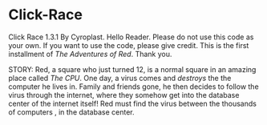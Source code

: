 # Click-Race
Click Race 1.3.1 By Cyroplast.
Hello Reader.
Please do not use this code as your own.
If you want to use the code, please give credit.
This is the first installment of *The Adventures of Red*.
Thank you.

STORY:
Red, a square who just turned 12, is a normal square in an amazing place called *The CPU*. 
One day, a virus comes and *destroys* the the computer he lives in.
Family and friends gone, he then decides to follow the virus through the internet, where they somehow get into the database center of the internet itself!
Red must find the virus between the thousands of computers , in the database center.
